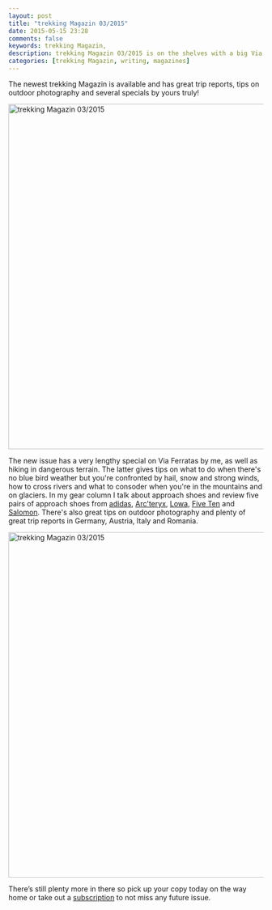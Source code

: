 ```yaml
---
layout: post
title: "trekking Magazin 03/2015"
date: 2015-05-15 23:28
comments: false
keywords: trekking Magazin, 
description: trekking Magazin 03/2015 is on the shelves with a big Via Ferrata Special, a guide on hiking in difficult terrain and a look at Approach Shoes.
categories: [trekking Magazin, writing, magazines]
---
```


The newest trekking Magazin is available and has great trip reports, tips on outdoor photography and several specials by yours truly!

<a href="https://www.flickr.com/photos/hendrikmorkel/17502601540" title="trekking Magazin 03/2015 by Hendrik Morkel, on Flickr"><img src="https://farm9.staticflickr.com/8867/17502601540_54e73fc0df_b.jpg" width="1024" height="683" alt="trekking Magazin 03/2015"></a>

<!-- more -->

The new issue has a very lengthy special on Via Ferratas by me, as well as hiking in dangerous terrain. The latter gives tips on what to do when there's no blue bird weather but you're confronted by hail, snow and strong winds, how to cross rivers and what to consoder when you're in the mountains and on glaciers. In my gear column I talk about approach shoes and review five pairs of approach shoes from [adidas](http://bit.ly/1zDfoq6), [Arc'teryx](https://hikinginfinland.com/2015/05/arcteryx-acrux2-fl-gtx.html), [Lowa](http://www.bergfreunde.de/lowa-laurin-gtx-lo-approachschuhe/), [Five Ten](http://www.bergzeit.de/five-ten-guide-tennie-schuhe-ca-sun-ca-sun-uk4/) and [Salomon](http://www.bergfreunde.de/salomon-x-alp-gtx-approachschuhe/). There's also great tips on outdoor photography and plenty of great trip reports in Germany, Austria, Italy and Romania.

<a href="https://www.flickr.com/photos/hendrikmorkel/17069819103" title="trekking Magazin 03/2015 by Hendrik Morkel, on Flickr"><img src="https://farm8.staticflickr.com/7721/17069819103_accddc1e6e_b.jpg" width="1024" height="683" alt="trekking Magazin 03/2015"></a>

There’s still plenty more in there so pick up your copy today on the way home or take out a [subscription](http://www.trekkingmagazin.com/abonnement) to not miss any future issue.